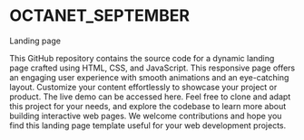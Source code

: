 # OCTANET_SEPTEMBER
Landing  page



This GitHub repository contains the source code for a dynamic landing page crafted using HTML, CSS, and JavaScript. This responsive page offers an engaging user experience with smooth animations and an eye-catching layout. Customize your content effortlessly to showcase your project or product. The live demo can be accessed here. Feel free to clone and adapt this project for your needs, and explore the codebase to learn more about building interactive web pages. We welcome contributions and hope you find this landing page template useful for your web development projects.

